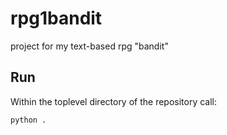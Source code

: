 # rpg1bandit
project for my text-based rpg "bandit"


## Run
Within the toplevel directory of the repository call:
```
python .
```

